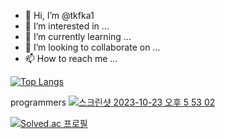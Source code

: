 - 👋 Hi, I’m @tkfka1
- 👀 I’m interested in ...
- 🌱 I’m currently learning ...
- 💞️ I’m looking to collaborate on ...
- 📫 How to reach me ...

[![Top Langs](https://github-readme-stats.vercel.app/api/top-langs/?username=tkfka1&layout=compact)](https://github.com/anuraghazra/github-readme-stats)

programmers
[![스크린샷 2023-10-23 오후 5 53 02](https://github.com/tkfka1/tkfka1/assets/36651040/ccd5fd0c-babc-4b9e-8fea-2e4ebc1fb678)](https://programmers.co.kr/)

[![Solved.ac
프로필](http://mazassumnida.wtf/api/v2/generate_badge?boj=tkfka1)](https://solved.ac/tkfka1)



<!---
tkfka1/tkfka1 is a ✨ special ✨ repository because its `README.md` (this file) appears on your GitHub profile.
You can click the Preview link to take a look at your changes.
--->
